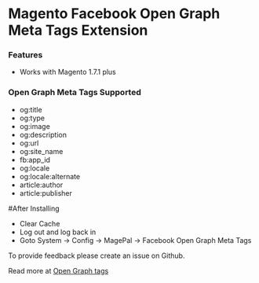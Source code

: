 Magento Facebook Open Graph Meta Tags Extension
===================


### Features
- Works with Magento 1.7.1 plus

### Open Graph Meta Tags Supported

-  og:title
-  og:type
-  og:image
-  og:description
-  og:url
-  og:site_name
-  fb:app_id
-  og:locale
-  og:locale:alternate
-  article:author
-  article:publisher

#After Installing

- Clear Cache
- Log out and log back in
- Goto System -> Config -> MagePal -> Facebook Open Graph Meta Tags

To provide feedback please create an issue on Github.

Read more at [Open Graph tags](https://developers.facebook.com/docs/sharing/best-practices)